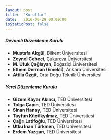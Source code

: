 ```yaml
---
layout: post
title:  "Kurullar"
date:   2016-06-29 00:00:00
isStaticPost: false
---
```


##### Devamlı Düzenleme Kurulu
 * **Mustafa Akgül**, Bilkent Üniversitesi 
 * **Zeynel Cebeci**, Çukurova Üniversitesi 
 * **M. Ufuk Çağlayan**, Boğaziçi Üniversitesi
 * **Ethem Derman (Emekli)**, Ankara Üniversitesi    
 * **Attila Özgit**, Orta Doğu Teknik Üniversitesi
 
##### Yerel Düzenleme Kurulu
 * **Gizem Kayar Akıncı**, TED Üniversitesi
 * **Tolga Çapın**, TED Üniversitesi
 * **Sinan Hanay**, TED Üniversitesi
 * **Tayfun Küçükyılmaz**, TED Üniversitesi
 * **Çağrı Latifoğlu**, TED Üniversitesi
 * **Utku İnan Türkmen**, TED Üniversitesi
 * **Erdem Yazgan**, TED Üniversitesi
